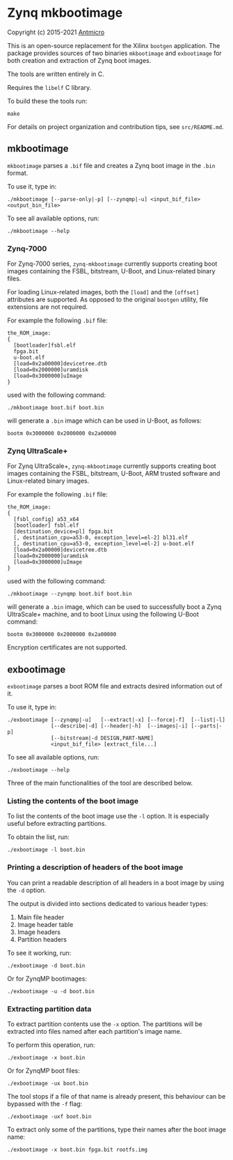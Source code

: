 # Zynq mkbootimage

Copyright (c) 2015-2021 [Antmicro](https://antmicro.com)

This is an open-source replacement for the Xilinx `bootgen` application.
The package provides sources of two binaries `mkbootimage` and `exbootimage`
for both creation and extraction of Zynq boot images.

The tools are written entirely in C.

Requires the `libelf` C library.

To build these the tools run:
```
make
```

For details on project organization and contribution tips, see `src/README.md`.

## mkbootimage
`mkbootimage` parses a `.bif` file and creates a Zynq boot image in the `.bin` format.

To use it, type in:
```
./mkbootimage [--parse-only|-p] [--zynqmp|-u] <input_bif_file> <output_bin_file>
```

To see all available options, run:
```
./mkbootimage --help
```

### Zynq-7000

For Zynq-7000 series, `zynq-mkbootimage` currently supports creating boot images
containing the FSBL, bitstream, U-Boot, and Linux-related binary files.

For loading Linux-related images, both the `[load]` and the `[offset]` attributes
are supported.
As opposed to the original `bootgen` utility, file extensions are not required.

For example the following `.bif` file:
```
the_ROM_image:
{
  [bootloader]fsbl.elf
  fpga.bit
  u-boot.elf
  [load=0x2a00000]devicetree.dtb
  [load=0x2000000]uramdisk
  [load=0x3000000]uImage
}
```

used with the following command:
```
./mkbootimage boot.bif boot.bin
```

will generate a `.bin` image which can be used in U-Boot, as follows:
```
bootm 0x3000000 0x2000000 0x2a00000
```

### Zynq UltraScale+

For Zynq UltraScale+, `zynq-mkbootimage` currently supports creating boot images
containing the FSBL, bitstream, U-Boot, ARM trusted software and Linux-related binary images.

For example the following `.bif` file:
```
the_ROM_image:
{
  [fsbl_config] a53_x64
  [bootloader] fsbl.elf
  [destination_device=pl] fpga.bit
  [, destination_cpu=a53-0, exception_level=el-2] bl31.elf
  [, destination_cpu=a53-0, exception_level=el-2] u-boot.elf
  [load=0x2a00000]devicetree.dtb
  [load=0x2000000]uramdisk
  [load=0x3000000]uImage
}
```

used with the following command:
```
./mkbootimage --zynqmp boot.bif boot.bin
```

will generate a `.bin` image, which can be used to successfully boot a Zynq
UltraScale+ machine, and to boot Linux using the following U-Boot command:
```
bootm 0x3000000 0x2000000 0x2a00000
```

Encryption certificates are not supported.

## exbootimage
`exbootimage` parses a boot ROM file and extracts desired information out of it.

To use it, type in:
```
./exbootimage [--zynqmp|-u]   [--extract|-x] [--force|-f]  [--list|-l]
              [--describe|-d] [--header|-h]  [--images|-i] [--parts|-p]
              [--bitstream|-d DESIGN,PART-NAME]
              <input_bif_file> [extract_file...]
```

To see all available options, run:
```
./exbootimage --help
```

Three of the main functionalities of the tool are described below.

### Listing the contents of the boot image

To list the contents of the boot image use the `-l` option. It
is especially useful before extracting partitions.

To obtain the list, run:
```
./exbootimage -l boot.bin
```

### Printing a description of headers of the boot image
You can print a readable description of all headers in a boot image
by using the `-d` option.

The output is divided into sections dedicated to various header types:
1. Main file header
2. Image header table
3. Image headers
4. Partition headers

To see it working, run:
```
./exbootimage -d boot.bin
```

Or for ZynqMP bootimages:
```
./exbootimage -u -d boot.bin
```

### Extracting partition data
To extract partition contents use the `-x` option. The partitions
will be extracted into files named after each partition's image name.

To perform this operation, run:
```
./exbootimage -x boot.bin
```

Or for ZynqMP boot files:
```
./exbootimage -ux boot.bin
```

The tool stops if a file of that name is already present, this behaviour
can be bypassed with the `-f` flag:
```
./exbootimage -uxf boot.bin
```

To extract only some of the partitions, type their names after
the boot image name:
```
./exbootimage -x boot.bin fpga.bit rootfs.img
```

